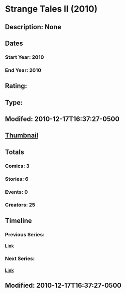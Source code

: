 # Strange Tales II (2010)
## Description: None
## Dates
### Start Year: 2010
### End Year: 2010
## Rating: 
## Type: 
## Modifed: 2010-12-17T16:37:27-0500
## [Thumbnail](http://i.annihil.us/u/prod/marvel/i/mg/9/60/4c44ccb09982b.jpg)
## Totals
### Comics: 3
### Stories: 6
### Events: 0
### Creators: 25
## Timeline
### Previous Series: 
#### [Link]()
### Next Series: 
#### [Link]()
## Modified: 2010-12-17T16:37:27-0500